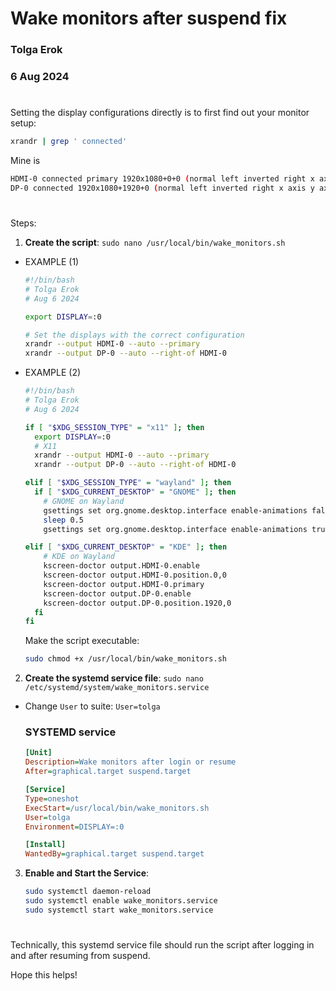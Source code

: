 # Wake monitors after suspend fix
### Tolga Erok
### 6 Aug 2024

#
Setting the display configurations directly is to first find out your monitor setup:


```bash
xrandr | grep ' connected'

```
Mine is
```bash
HDMI-0 connected primary 1920x1080+0+0 (normal left inverted right x axis y axis) 598mm x 336mm
DP-0 connected 1920x1080+1920+0 (normal left inverted right x axis y axis) 598mm x 336mm
```
#

Steps:

1. **Create the script**:  `sudo nano /usr/local/bin/wake_monitors.sh`

- EXAMPLE (1)
   ```bash
   #!/bin/bash
   # Tolga Erok
   # Aug 6 2024
   
   export DISPLAY=:0

   # Set the displays with the correct configuration
   xrandr --output HDMI-0 --auto --primary
   xrandr --output DP-0 --auto --right-of HDMI-0
   ```

- EXAMPLE (2)
   ```bash
   #!/bin/bash
   # Tolga Erok
   # Aug 6 2024
   
   if [ "$XDG_SESSION_TYPE" = "x11" ]; then
     export DISPLAY=:0   
     # X11
     xrandr --output HDMI-0 --auto --primary
     xrandr --output DP-0 --auto --right-of HDMI-0
   
   elif [ "$XDG_SESSION_TYPE" = "wayland" ]; then
     if [ "$XDG_CURRENT_DESKTOP" = "GNOME" ]; then
       # GNOME on Wayland
       gsettings set org.gnome.desktop.interface enable-animations false
       sleep 0.5
       gsettings set org.gnome.desktop.interface enable-animations true
   
   elif [ "$XDG_CURRENT_DESKTOP" = "KDE" ]; then
       # KDE on Wayland
       kscreen-doctor output.HDMI-0.enable
       kscreen-doctor output.HDMI-0.position.0,0
       kscreen-doctor output.HDMI-0.primary
       kscreen-doctor output.DP-0.enable
       kscreen-doctor output.DP-0.position.1920,0
     fi
   fi
   ```
  
   Make the script executable:

   ```bash
   sudo chmod +x /usr/local/bin/wake_monitors.sh
   ```

2. **Create the systemd service file**:  `sudo nano /etc/systemd/system/wake_monitors.service` 
- Change `User` to suite: `User=tolga`
   
   ### SYSTEMD service

   ```ini
   [Unit]
   Description=Wake monitors after login or resume
   After=graphical.target suspend.target

   [Service]
   Type=oneshot
   ExecStart=/usr/local/bin/wake_monitors.sh
   User=tolga
   Environment=DISPLAY=:0

   [Install]
   WantedBy=graphical.target suspend.target
   ```

3. **Enable and Start the Service**:
   

   ```bash
   sudo systemctl daemon-reload
   sudo systemctl enable wake_monitors.service
   sudo systemctl start wake_monitors.service
   ```

# 
Technically, this systemd service file should run the script after logging in and after resuming from suspend.

Hope this helps!
